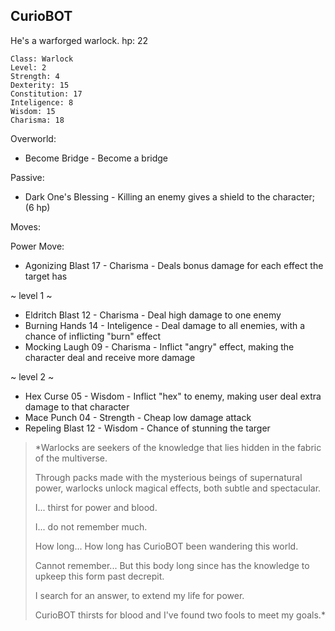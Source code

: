## CurioBOT

He's a warforged warlock. 
hp: 22

	Class: Warlock
	Level: 2
	Strength: 4
	Dexterity: 15
	Constitution: 17
	Inteligence: 8
	Wisdom: 15
	Charisma: 18	

Overworld:
* Become Bridge   - Become a bridge

Passive:
* Dark One's Blessing   - Killing an enemy gives a shield to the character; (6 hp)

Moves:

Power Move: 
* Agonizing Blast   17 - Charisma      - Deals bonus damage for each effect the target has

~ level 1 ~
* Eldritch Blast        12  - Charisma      - Deal high damage to one enemy
* Burning Hands     14  - Inteligence   - Deal damage to all enemies, with a chance of inflicting "burn" effect
* Mocking Laugh    09   - Charisma      - Inflict "angry" effect, making the character deal and receive more damage

~ level 2 ~
* Hex Curse            05 - Wisdom       - Inflict "hex" to enemy, making user deal extra damage to that character
* Mace Punch        04 - Strength       -  Cheap low damage attack
* Repeling Blast     12 - Wisdom        - Chance of stunning the targer



>*Warlocks are seekers of the knowledge that lies hidden in the fabric of the multiverse. 
>
>Through packs made with the mysterious beings of supernatural power, warlocks unlock magical effects, both subtle and spectacular.
>
>I... thirst for power and blood.
>
>I... do not remember much.
>
>How long... How long has CurioBOT been wandering this world.
>
>Cannot remember... But this body long since has the knowledge to upkeep this form past decrepit.
>
>I search for an answer, to extend my life for power.
>
>CurioBOT thirsts for blood and I've found two fools to meet my goals.*